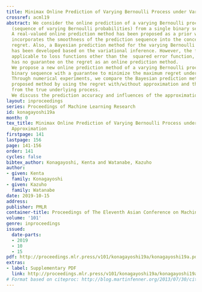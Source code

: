```yaml
---
title: Minimax Online Prediction of Varying Bernoulli Process under Variational Approximation
crossref: acml19
abstract: We consider the online prediction of a varying Bernoulli process 
  (sequence of varying Bernoulli probabilities) from a single binary sequence.
  A real-valued online prediction method has been proposed as a prior work that 
  incorporates the smoothness of the prediction sequence into the concept of the 
  regret. Also, a Bayesian prediction method for the varying Bernoulli processes 
  has been developed based on the variational inference. However, the former is not 
  applicable to loss functions other than the  squared error function, and the latter 
  has no guarantee on the regret as an online prediction method.
  We propose a new online prediction method of a varying Bernoulli process from a single 
  binary sequence with a guarantee to minimize the maximum regret under variational approximation.
  Through numerical experiments, we compare the Bayesian prediction method with the 
  proposed method by using the regret with/without approximation and the KL divergence 
  from the true underlying process.
  We discuss the prediction accuracy and influences of the approximation of the proposed method.
layout: inproceedings
series: Proceedings of Machine Learning Research
id: konagayoshi19a
month: 0
tex_title: Minimax Online Prediction of Varying Bernoulli Process under Variational
  Approximation
firstpage: 141
lastpage: 156
page: 141-156
order: 141
cycles: false
bibtex_author: Konagayoshi, Kenta and Watanabe, Kazuho
author:
- given: Kenta
  family: Konagayoshi
- given: Kazuho
  family: Watanabe
date: 2019-10-15
address: 
publisher: PMLR
container-title: Proceedings of The Eleventh Asian Conference on Machine Learning
volume: '101'
genre: inproceedings
issued:
  date-parts:
  - 2019
  - 10
  - 15
pdf: http://proceedings.mlr.press/v101/konagayoshi19a/konagayoshi19a.pdf
extras:
- label: Supplementary PDF
  link: http://proceedings.mlr.press/v101/konagayoshi19a/konagayoshi19a-supp.pdf
# Format based on citeproc: http://blog.martinfenner.org/2013/07/30/citeproc-yaml-for-bibliographies/
---
```

